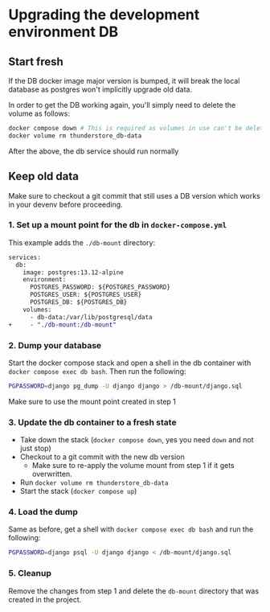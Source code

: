 # Upgrading the development environment DB

## Start fresh

If the DB docker image major version is bumped, it will break the local database
as postgres won't implicitly upgrade old data.

In order to get the DB working again, you'll simply need to delete the volume
as follows:

```bash
docker compose down # This is required as volumes in use can't be deleted
docker volume rm thunderstore_db-data
```

After the above, the db service should run normally

## Keep old data

Make sure to checkout a git commit that still uses a DB version which works in
your devenv before proceeding.

### 1. Set up a mount point for the db in `docker-compose.yml`

This example adds the `./db-mount` directory:

```diff
services:
  db:
    image: postgres:13.12-alpine
    environment:
      POSTGRES_PASSWORD: ${POSTGRES_PASSWORD}
      POSTGRES_USER: ${POSTGRES_USER}
      POSTGRES_DB: ${POSTGRES_DB}
    volumes:
      - db-data:/var/lib/postgresql/data
+     - "./db-mount:/db-mount"
```

### 2. Dump your database

Start the docker compose stack and open a shell in the db container with
`docker compose exec db bash`. Then run the following:

```bash
PGPASSWORD=django pg_dump -U django django > /db-mount/django.sql
```

Make sure to use the mount point created in step 1

### 3. Update the db container to a fresh state

-   Take down the stack (`docker compose down`, yes you need `down` and not just stop)
-   Checkout to a git commit with the new db version
    -   Make sure to re-apply the volume mount from step 1 if it gets overwritten.
-   Run `docker volume rm thunderstore_db-data`
-   Start the stack (`docker compose up`)

### 4. Load the dump

Same as before, get a shell with `docker compose exec db bash` and run the
following:

```bash
PGPASSWORD=django psql -U django django < /db-mount/django.sql
```

### 5. Cleanup

Remove the changes from step 1 and delete the `db-mount` directory that was
created in the project.
